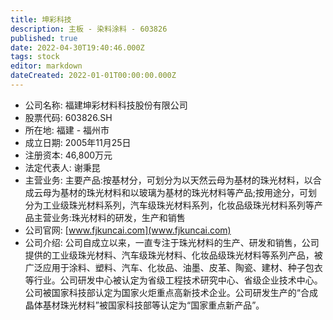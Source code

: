 ```yaml
---
title: 坤彩科技
description: 主板 - 染料涂料 - 603826
published: true
date: 2022-04-30T19:40:46.000Z
tags: stock
editor: markdown
dateCreated: 2022-01-01T00:00:00.000Z
---
```


- 公司名称: 福建坤彩材料科技股份有限公司
- 股票代码: 603826.SH
- 所在地: 福建 - 福州市
- 成立日期: 2005年11月25日
- 注册资本: 46,800万元
- 法定代表人: 谢秉昆
- 主营业务: 主要产品:按基材分，可划分为以天然云母为基材的珠光材料，以合成云母为基材的珠光材料和以玻璃为基材的珠光材料等产品;按用途分，可划分为工业级珠光材料系列，汽车级珠光材料系列，化妆品级珠光材料系列等产品主营业务:珠光材料的研发，生产和销售
- 公司官网: [www.fjkuncai.com](www.fjkuncai.com)
- 公司介绍: 公司自成立以来，一直专注于珠光材料的生产、研发和销售，公司提供的工业级珠光材料、汽车级珠光材料、化妆品级珠光材料等系列产品，被广泛应用于涂料、塑料、汽车、化妆品、油墨、皮革、陶瓷、建材、种子包衣等行业。公司研发中心被认定为省级工程技术研究中心、省级企业技术中心。公司被国家科技部认定为国家火炬重点高新技术企业。公司研发生产的“合成晶体基材珠光材料”被国家科技部等认定为“国家重点新产品”。


